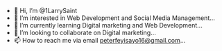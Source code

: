 - 👋 Hi, I’m @1LarrySaint
- 👀 I’m interested in Web Development and Social Media Management...
- 🌱 I’m currently learning Digital marketing and Web Development...
- 💞️ I’m looking to collaborate on Digital marketing...
- 📫 How to reach me via email peterfeyisayo16@gmail.com...

<!---
1LarrySaint/1LarrySaint is a ✨ special ✨ repository because its `README.md` (this file) appears on your GitHub profile.
You can click the Preview link to take a look at your changes.
--->
